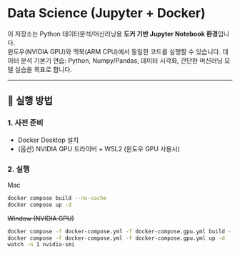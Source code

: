 # Data Science (Jupyter + Docker)

이 저장소는 Python 데이터분석/머신러닝용 **도커 기반 Jupyter Notebook 환경**입니다.  
윈도우(NVIDIA GPU)와 맥북(ARM CPU)에서 동일한 코드를 실행할 수 있습니다.
데이터 분석 기본기 연습: Python, Numpy/Pandas, 데이터 시각화, 간단한 머신러닝 모델 실습을 목표로 합니다.

---

## 🚀 실행 방법

### 1. 사전 준비

- Docker Desktop 설치
- (옵션) NVIDIA GPU 드라이버 + WSL2 (윈도우 GPU 사용시)

### 2. 실행

Mac

```bash
docker compose build --no-cache
docker compose up -d
```

~~Window (NVIDIA GPU)~~

```bash
docker compose -f docker-compose.yml -f docker-compose.gpu.yml build --no-cache
docker compose -f docker-compose.yml -f docker-compose.gpu.yml up -d
watch -n 1 nvidia-smi
```
